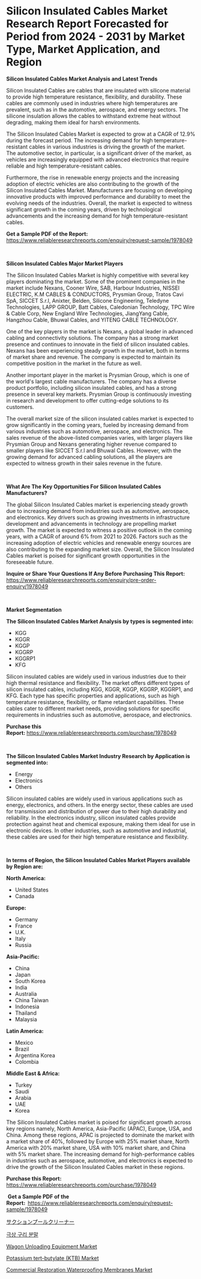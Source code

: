 <p><h1>Silicon Insulated Cables Market Research Report Forecasted for Period from 2024 -  2031 by Market Type, Market Application, and Region</h1></p><p><strong>Silicon Insulated Cables Market Analysis and Latest Trends</strong></p>
<p><p>Silicon Insulated Cables are cables that are insulated with silicone material to provide high temperature resistance, flexibility, and durability. These cables are commonly used in industries where high temperatures are prevalent, such as in the automotive, aerospace, and energy sectors. The silicone insulation allows the cables to withstand extreme heat without degrading, making them ideal for harsh environments.</p><p>The Silicon Insulated Cables Market is expected to grow at a CAGR of 12.9% during the forecast period. The increasing demand for high temperature-resistant cables in various industries is driving the growth of the market. The automotive sector, in particular, is a significant driver of the market, as vehicles are increasingly equipped with advanced electronics that require reliable and high temperature-resistant cables.</p><p>Furthermore, the rise in renewable energy projects and the increasing adoption of electric vehicles are also contributing to the growth of the Silicon Insulated Cables Market. Manufacturers are focusing on developing innovative products with improved performance and durability to meet the evolving needs of the industries. Overall, the market is expected to witness significant growth in the coming years, driven by technological advancements and the increasing demand for high temperature-resistant cables.</p></p>
<p><strong>Get a Sample PDF of the Report:&nbsp;</strong> <a href="https://www.reliableresearchreports.com/enquiry/request-sample/1978049">https://www.reliableresearchreports.com/enquiry/request-sample/1978049</a></p>
<p>&nbsp;</p>
<p><strong>Silicon Insulated Cables Major Market Players</strong></p>
<p><p>The Silicon Insulated Cables Market is highly competitive with several key players dominating the market. Some of the prominent companies in the market include Nexans, Cooner Wire, SAB, Harbour Industries, NISSEI ELECTRIC, K.M CABLES & CONDUCTORS, Prysmian Group, Tratos Cavi SpA, SICCET S.r.l, Anixter, Belden, Silicone Engineering, Teledyne Technologies, LAPP GROUP, Batt Cables, Caledonian Technology, TPC Wire & Cable Corp, New England Wire Technologies, JiangYang Cable, Hangzhou Cable, Bhuwal Cables, and YITENG CABLE TECHNOLOGY.</p><p>One of the key players in the market is Nexans, a global leader in advanced cabling and connectivity solutions. The company has a strong market presence and continues to innovate in the field of silicon insulated cables. Nexans has been experiencing steady growth in the market, both in terms of market share and revenue. The company is expected to maintain its competitive position in the market in the future as well.</p><p>Another important player in the market is Prysmian Group, which is one of the world's largest cable manufacturers. The company has a diverse product portfolio, including silicon insulated cables, and has a strong presence in several key markets. Prysmian Group is continuously investing in research and development to offer cutting-edge solutions to its customers.</p><p>The overall market size of the silicon insulated cables market is expected to grow significantly in the coming years, fueled by increasing demand from various industries such as automotive, aerospace, and electronics. The sales revenue of the above-listed companies varies, with larger players like Prysmian Group and Nexans generating higher revenue compared to smaller players like SICCET S.r.l and Bhuwal Cables. However, with the growing demand for advanced cabling solutions, all the players are expected to witness growth in their sales revenue in the future.</p></p>
<p>&nbsp;</p>
<p><strong>What Are The Key Opportunities For Silicon Insulated Cables Manufacturers?</strong></p>
<p><p>The global Silicon Insulated Cables market is experiencing steady growth due to increasing demand from industries such as automotive, aerospace, and electronics. Key drivers such as growing investments in infrastructure development and advancements in technology are propelling market growth. The market is expected to witness a positive outlook in the coming years, with a CAGR of around 6% from 2021 to 2026. Factors such as the increasing adoption of electric vehicles and renewable energy sources are also contributing to the expanding market size. Overall, the Silicon Insulated Cables market is poised for significant growth opportunities in the foreseeable future.</p></p>
<p><strong>Inquire or Share Your Questions If Any Before Purchasing This Report:</strong> <a href="https://www.reliableresearchreports.com/enquiry/pre-order-enquiry/1978049">https://www.reliableresearchreports.com/enquiry/pre-order-enquiry/1978049</a></p>
<p>&nbsp;</p>
<p><strong>Market Segmentation</strong></p>
<p><strong>The Silicon Insulated Cables Market Analysis by types is segmented into:</strong></p>
<p><ul><li>KGG</li><li>KGGR</li><li>KGGP</li><li>KGGRP</li><li>KGGRP1</li><li>KFG</li></ul></p>
<p><p>Silicon insulated cables are widely used in various industries due to their high thermal resistance and flexibility. The market offers different types of silicon insulated cables, including KGG, KGGR, KGGP, KGGRP, KGGRP1, and KFG. Each type has specific properties and applications, such as high temperature resistance, flexibility, or flame retardant capabilities. These cables cater to different market needs, providing solutions for specific requirements in industries such as automotive, aerospace, and electronics.</p></p>
<p><strong>Purchase this Report:&nbsp;</strong><a href="https://www.reliableresearchreports.com/purchase/1978049">https://www.reliableresearchreports.com/purchase/1978049</a></p>
<p>&nbsp;</p>
<p><strong>The Silicon Insulated Cables Market Industry Research by Application is segmented into:</strong></p>
<p><ul><li>Energy</li><li>Electronics</li><li>Others</li></ul></p>
<p><p>Silicon insulated cables are widely used in various applications such as energy, electronics, and others. In the energy sector, these cables are used for transmission and distribution of power due to their high durability and reliability. In the electronics industry, silicon insulated cables provide protection against heat and chemical exposure, making them ideal for use in electronic devices. In other industries, such as automotive and industrial, these cables are used for their high temperature resistance and flexibility.</p></p>
<p>&nbsp;</p>
<p><strong>In terms of Region, the Silicon Insulated Cables Market Players available by Region are:</strong></p>
<p>
    <p> <strong> North America: </strong>
        <ul>
            <li>United States</li>
            <li>Canada</li>
        </ul>
        </p> 
    <p> <strong> Europe: </strong>
        <ul>
            <li>Germany</li>
            <li>France</li>
            <li>U.K.</li>
            <li>Italy</li>
            <li>Russia</li>
        </ul>
        </p> 
    <p> <strong> Asia-Pacific: </strong>
        <ul>
            <li>China</li>
            <li>Japan</li>
            <li>South Korea</li>
            <li>India</li>
            <li>Australia</li>
            <li>China Taiwan</li>
            <li>Indonesia</li>
            <li>Thailand</li>
            <li>Malaysia</li>
        </ul>
        </p> 
    <p> <strong> Latin America: </strong>
        <ul>
            <li>Mexico</li>
            <li>Brazil</li>
            <li>Argentina Korea</li>
            <li>Colombia</li>
        </ul>
        </p> 
    <p> <strong> Middle East & Africa: </strong>
        <ul>
            <li>Turkey</li>
            <li>Saudi</li>
            <li>Arabia</li>
            <li>UAE</li>
            <li>Korea</li>
        </ul>
    </p>
    </p>
<p><p>The Silicon Insulated Cables market is poised for significant growth across key regions namely, North America, Asia-Pacific (APAC), Europe, USA, and China. Among these regions, APAC is projected to dominate the market with a market share of 40%, followed by Europe with 25% market share, North America with 20% market share, USA with 10% market share, and China with 5% market share. The increasing demand for high-performance cables in industries such as aerospace, automotive, and electronics is expected to drive the growth of the Silicon Insulated Cables market in these regions.</p></p>
<p><strong>Purchase this Report: </strong><a href="https://www.reliableresearchreports.com/purchase/1978049">https://www.reliableresearchreports.com/purchase/1978049</a></p>
<p>&nbsp;<strong>Get a Sample PDF of the Report:&nbsp;&nbsp;</strong><a href="https://www.reliableresearchreports.com/enquiry/request-sample/1978049">https://www.reliableresearchreports.com/enquiry/request-sample/1978049</a></p>
<p><strong></strong></p>
<p><p><a href="https://github.com/xemfu2379520/Market-Research-Report-List-1/blob/main/76636792152.md">サクションプールクリーナー</a></p><p><a href="https://github.com/bvubpqd5241630/Market-Research-Report-List-1/blob/main/51387811814.md">극상 구리 분말</a></p><p><a href="https://issuu.com/reportprime-2/docs/wagon-unloading-equipment-market-size-2030.pptx">Wagon Unloading Equipment Market</a></p><p><a href="https://github.com/fiixsa/Market-Research-Report-List-1/blob/main/potassium-tert-butylate-ktb-market.md">Potassium tert-butylate (KTB) Market</a></p><p><a href="https://issuu.com/reportprime-2/docs/commercial-restoration-waterproofing-membranes-mar">Commercial Restoration Waterproofing Membranes Market</a></p></p>